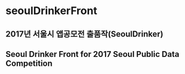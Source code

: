 # seoulDrinkerFront

## 2017년 서울시 앱공모전 출품작(SeoulDrinker)

## Seoul Drinker Front for 2017 Seoul Public Data Competition
